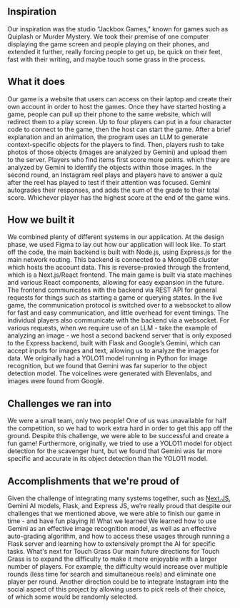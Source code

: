 ## Inspiration
Our inspiration was the studio “Jackbox Games,” known for games such as Quiplash or Murder Mystery. We took their premise of one computer displaying the game screen and people playing on their phones, and extended it further, really forcing people to get up, be quick on their feet, fast with their writing, and maybe touch some grass in the process.

## What it does
Our game is a website that users can access on their laptop and create their own account in order to host the games. Once they have started hosting a game, people can pull up their phone to the same website, which will redirect them to a play screen. Up to four players can put in a four character code to connect to the game, then the host can start the game. After a brief explanation and an animation, the program uses an LLM to generate context-specific objects for the players to find. Then, players rush to take photos of those objects (images are analyzed by Gemini) and upload them to the server. Players who find items first score more points. which they are analyzed by Gemini to identify the objects within those images. In the second round, an Instagram reel plays and players have to answer a quiz after the reel has played to test if their attention was focused. Gemini autogrades their responses, and adds the sum of the grade to their total score. Whichever player has the highest score at the end of the game wins.

## How we built it
We combined plenty of different systems in our application. At the design phase, we used Figma to lay out how our application will look like. To start off the code, the main backend is built with Node.js, using Express.js for the main network routing. This backend is connected to a MongoDB cluster which hosts the account data. This is reverse-proxied through the frontend, which is a Next.js/React frontend. The main game is built via state machines and various React components, allowing for easy expansion in the future. The frontend communicates with the backend via REST API for general requests for things such as starting a game or querying states. In the live game, the communication protocol is switched over to a websocket to allow for fast and easy communication, and little overhead for event timings. The individual players also communicate with the backend via a websocket. For various requests, when we require use of an LLM - take the example of analyzing an image - we host a second backend server that is only exposed to the Express backend, built with Flask and Google’s Gemini, which can accept inputs for images and text, allowing us to analyze the images for data. We originally had a YOLO11 model running in Python for image recognition, but we found that Gemini was far superior to the object detection model. The voicelines were generated with Elevenlabs, and images were found from Google.

## Challenges we ran into
We were a small team, only two people! One of us was unavailable for half the competition, so we had to work extra hard in order to get this app off the ground. Despite this challenge, we were able to be successful and create a fun game! Furthermore, originally, we tried to use a YOLO11 model for object detection for the scavenger hunt, but we found that Gemini was far more specific and accurate in its object detection than the YOLO11 model.

## Accomplishments that we're proud of

Given the challenge of integrating many systems together, such as [Next.JS](http://Next.JS), Gemini AI models, Flask, and Express JS, we’re really proud that despite our challenges that we mentioned above, we were able to finish our game in time \- and have fun playing it\!
What we learned
We learned how to use Gemini as an effective image recognition model, as well as an effective auto-grading algorithm, and how to access these usages through running a Flask server and learning how to extensively prompt the AI for specific tasks.
What's next for Touch Grass
Our main future directions for Touch Grass is to expand the difficulty to make it more enjoyable with a larger number of players. For example, the difficulty would increase over multiple rounds (less time for search and simultaneous reels) and eliminate one player per round.  Another direction could be to integrate Instagram into the social aspect of this project by allowing users to pick reels of their choice, of which some would be randomly selected. 
